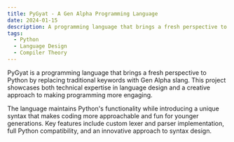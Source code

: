 ```yaml
---
title: PyGyat - A Gen Alpha Programming Language
date: 2024-01-15
description: A programming language that brings a fresh perspective to Python by replacing traditional keywords with Gen Alpha slang.
tags:
  - Python
  - Language Design
  - Compiler Theory
---
```


PyGyat is a programming language that brings a fresh perspective to Python by replacing traditional keywords with Gen Alpha slang. This project showcases both technical expertise in language design and a creative approach to making programming more engaging.

The language maintains Python's functionality while introducing a unique syntax that makes coding more approachable and fun for younger generations. Key features include custom lexer and parser implementation, full Python compatibility, and an innovative approach to syntax design.
